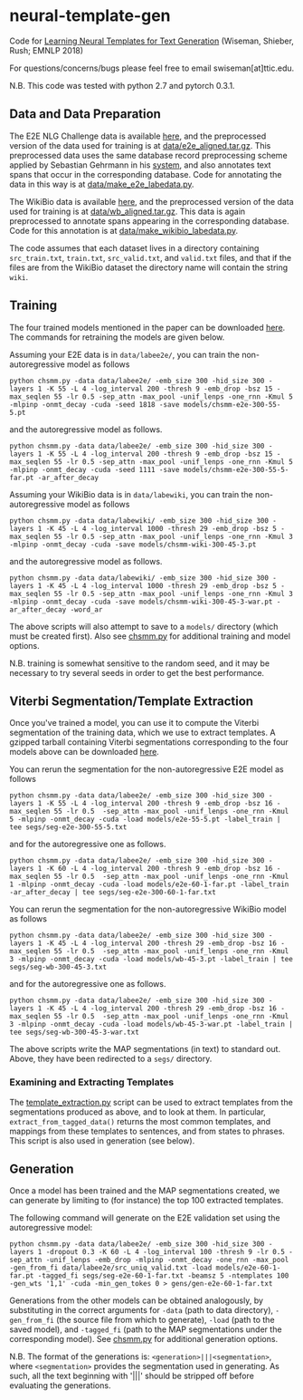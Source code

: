 # neural-template-gen

Code for [Learning Neural Templates for Text Generation](https://arxiv.org/abs/1808.10122) (Wiseman, Shieber, Rush; EMNLP 2018)

For questions/concerns/bugs please feel free to email swiseman[at]ttic.edu.

N.B. This code was tested with python 2.7 and pytorch 0.3.1.

## Data and Data Preparation

The E2E NLG Challenge data is available [here](http://www.macs.hw.ac.uk/InteractionLab/E2E/), and the preprocessed version of the data used for training is at [data/e2e_aligned.tar.gz](https://github.com/harvardnlp/neural-template-gen/blob/master/data/e2e_aligned.tar.gz). This preprocessed data uses the same database record preprocessing scheme applied by Sebastian Gehrmann in his [system](https://github.com/sebastianGehrmann/OpenNMT-py/tree/diverse_ensemble), and also annotates text spans that occur in the corresponding database. Code for annotating the data in this way is at [data/make_e2e_labedata.py](https://github.com/harvardnlp/neural-template-gen/blob/master/data/make_e2e_labedata.py).


The WikiBio data is available [here](https://github.com/DavidGrangier/wikipedia-biography-dataset), and the preprocessed version of the data used for training is at [data/wb_aligned.tar.gz](https://github.com/harvardnlp/neural-template-gen/blob/master/data/wb_aligned.tar.gz). This data is again preprocessed to annotate spans appearing in the corresponding database. Code for this annotation is at [data/make_wikibio_labedata.py](https://github.com/harvardnlp/neural-template-gen/blob/master/data/make_wikibio_labedata.py).


The code assumes that each dataset lives in a directory containing `src_train.txt`, `train.txt`, `src_valid.txt`, and `valid.txt` files, and that if the files are from the WikiBio dataset the directory name will contain the string `wiki`.

## Training
The four trained models mentioned in the paper can be downloaded [here](https://drive.google.com/drive/folders/1iv71Oq7cmXRY6h2jn0QzlYbbr0GwHCfA?usp=sharing). The commands for retraining the models are given below.

Assuming your E2E data is in `data/labee2e/`, you can train the non-autoregressive model as follows

```
python chsmm.py -data data/labee2e/ -emb_size 300 -hid_size 300 -layers 1 -K 55 -L 4 -log_interval 200 -thresh 9 -emb_drop -bsz 15 -max_seqlen 55 -lr 0.5 -sep_attn -max_pool -unif_lenps -one_rnn -Kmul 5 -mlpinp -onmt_decay -cuda -seed 1818 -save models/chsmm-e2e-300-55-5.pt
```

and the autoregressive model as follows.

```
python chsmm.py -data data/labee2e/ -emb_size 300 -hid_size 300 -layers 1 -K 55 -L 4 -log_interval 200 -thresh 9 -emb_drop -bsz 15 -max_seqlen 55 -lr 0.5 -sep_attn -max_pool -unif_lenps -one_rnn -Kmul 5 -mlpinp -onmt_decay -cuda -seed 1111 -save models/chsmm-e2e-300-55-5-far.pt -ar_after_decay
```


Assuming your WikiBio data is in `data/labewiki`, you can train the non-autoregressive model as follows

```
python chsmm.py -data data/labewiki/ -emb_size 300 -hid_size 300 -layers 1 -K 45 -L 4 -log_interval 1000 -thresh 29 -emb_drop -bsz 5 -max_seqlen 55 -lr 0.5 -sep_attn -max_pool -unif_lenps -one_rnn -Kmul 3 -mlpinp -onmt_decay -cuda -save models/chsmm-wiki-300-45-3.pt
```

and the autoregressive model as follows.

```
python chsmm.py -data data/labewiki/ -emb_size 300 -hid_size 300 -layers 1 -K 45 -L 4 -log_interval 1000 -thresh 29 -emb_drop -bsz 5 -max_seqlen 55 -lr 0.5 -sep_attn -max_pool -unif_lenps -one_rnn -Kmul 3 -mlpinp -onmt_decay -cuda -save models/chsmm-wiki-300-45-3-war.pt -ar_after_decay -word_ar
```

The above scripts will also attempt to save to a `models/` directory (which must be created first). Also see [chsmm.py](https://github.com/harvardnlp/neural-template-gen/blob/master/chsmm.py) for additional training and model options.

N.B. training is somewhat sensitive to the random seed, and it may be necessary to try several seeds in order to get the best performance.


## Viterbi Segmentation/Template Extraction

Once you've trained a model, you can use it to compute the Viterbi segmentation of the training data, which we use to extract templates. A gzipped tarball containing Viterbi segmentations corresponding to the four models above can be downloaded [here](https://drive.google.com/file/d/1ON4ROs_coDNmVt3-JON4wK1Kc_NkIV2M/view?usp=sharing).

You can rerun the segmentation for the non-autoregressive E2E model as follows

```
python chsmm.py -data data/labee2e/ -emb_size 300 -hid_size 300 -layers 1 -K 55 -L 4 -log_interval 200 -thresh 9 -emb_drop -bsz 16 -max_seqlen 55 -lr 0.5  -sep_attn -max_pool -unif_lenps -one_rnn -Kmul 5 -mlpinp -onmt_decay -cuda -load models/e2e-55-5.pt -label_train | tee segs/seg-e2e-300-55-5.txt
```

and for the autoregressive one as follows.

```
python chsmm.py -data data/labee2e/ -emb_size 300 -hid_size 300 -layers 1 -K 60 -L 4 -log_interval 200 -thresh 9 -emb_drop -bsz 16 -max_seqlen 55 -lr 0.5  -sep_attn -max_pool -unif_lenps -one_rnn -Kmul 1 -mlpinp -onmt_decay -cuda -load models/e2e-60-1-far.pt -label_train -ar_after_decay | tee segs/seg-e2e-300-60-1-far.txt
```

You can rerun the segmentation for the non-autoregressive WikiBio model as follows

```
python chsmm.py -data data/labee2e/ -emb_size 300 -hid_size 300 -layers 1 -K 45 -L 4 -log_interval 200 -thresh 29 -emb_drop -bsz 16 -max_seqlen 55 -lr 0.5  -sep_attn -max_pool -unif_lenps -one_rnn -Kmul 3 -mlpinp -onmt_decay -cuda -load models/wb-45-3.pt -label_train | tee segs/seg-wb-300-45-3.txt
```

and for the autoregressive one as follows.

```
python chsmm.py -data data/labee2e/ -emb_size 300 -hid_size 300 -layers 1 -K 45 -L 4 -log_interval 200 -thresh 29 -emb_drop -bsz 16 -max_seqlen 55 -lr 0.5  -sep_attn -max_pool -unif_lenps -one_rnn -Kmul 3 -mlpinp -onmt_decay -cuda -load models/wb-45-3-war.pt -label_train | tee segs/seg-wb-300-45-3-war.txt
```

The above scripts write the MAP segmentations (in text) to standard out. Above, they have been redirected to a `segs/` directory.

### Examining and Extracting Templates
The [template_extraction.py](https://github.com/harvardnlp/neural-template-gen/blob/master/template_extraction.py) script can be used to extract templates from the segmentations produced as above, and to look at them. In particular, `extract_from_tagged_data()` returns the most common templates, and mappings from these templates to sentences, and from states to phrases. This script is also used in generation (see below).


## Generation
Once a model has been trained and the MAP segmentations created, we can generate by limiting to (for instance) the top 100 extracted templates.

The following command will generate on the E2E validation set using the autoregressive model:

```
python chsmm.py -data data/labee2e/ -emb_size 300 -hid_size 300 -layers 1 -dropout 0.3 -K 60 -L 4 -log_interval 100 -thresh 9 -lr 0.5 -sep_attn -unif_lenps -emb_drop -mlpinp -onmt_decay -one_rnn -max_pool -gen_from_fi data/labee2e/src_uniq_valid.txt -load models/e2e-60-1-far.pt -tagged_fi segs/seg-e2e-60-1-far.txt -beamsz 5 -ntemplates 100 -gen_wts '1,1' -cuda -min_gen_tokes 0 > gens/gen-e2e-60-1-far.txt
```

Generations from the other models can be obtained analogously, by substituting in the correct arguments for `-data` (path to data directory), `-gen_from_fi` (the source file from which to generate), `-load` (path to the saved model), and `-tagged_fi` (path to the MAP segmentations under the corresponding model). See [chsmm.py](https://github.com/harvardnlp/neural-template-gen/blob/master/chsmm.py) for additional generation options.

N.B. The format of the generations is: `<generation>|||<segmentation>`, where `<segmentation>` provides the segmentation used in generating. As such, all the text beginning with '|||' should be stripped off before evaluating the generations.
